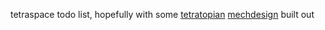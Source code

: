 tetraspace todo list, hopefully with some [tetratopian](https://x.com/TetraspaceWest/status/1740060241780466090?s=20) [mechdesign](https://x.com/TetraspaceWest/status/1740133824292601985?s=20) built out
